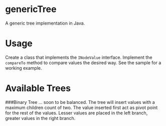 genericTree
===========
A generic tree implementation in Java.

Usage
===========
Create a class that implements the ``INodeValue`` interface. Implement the ``compareTo`` method to compare values the desired way.
See the sample for a working example.

Available Trees
===========
###Binary Tree ... soon to be balanced.
The tree will insert values with a maximum children count of two. The value inserted first act as pivot point for the rest of the values. Lesser values are placed in the left branch, greater values in the right branch.






